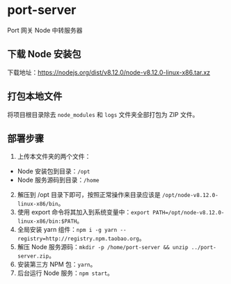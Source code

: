 # port-server

Port 网关 Node 中转服务器

## 下载 Node 安装包

下载地址：<https://nodejs.org/dist/v8.12.0/node-v8.12.0-linux-x86.tar.xz>

## 打包本地文件

将项目根目录除去 `node_modules` 和 `logs` 文件夹全部打包为 ZIP 文件。

## 部署步骤

1. 上传本文件夹的两个文件：
  - Node 安装包到目录：`/opt`
  - Node 服务源码到目录：`/home`
2. 解压到 /opt 目录下即可，按照正常操作来目录应该是 `/opt/node-v8.12.0-linux-x86/bin`。
3. 使用 export 命令将其加入到系统变量中：`export PATH=/opt/node-v8.12.0-linux-x86/bin:$PATH`。
4. 全局安装 yarn 组件：`npm i -g yarn --registry=http://registry.npm.taobao.org`。
5. 解压 Node 服务源码：`mkdir -p /home/port-server && unzip ../port-server.zip`。
6. 安装第三方 NPM 包：`yarn`。
7. 后台运行 Node 服务：`npm start`。
